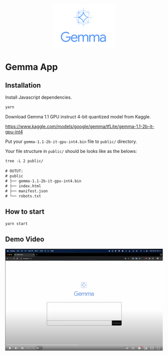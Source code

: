 <p align="center"><img src="./src/assets/gemma.svg" width="200" /></p>
<h1>Gemma App</h1>

## Installation

Install Javascript dependencies.

```bash
yarn
```

Download Gemma 1.1 GPU instruct 4-bit quantized model from Kaggle.

https://www.kaggle.com/models/google/gemma/tfLite/gemma-1.1-2b-it-gpu-int4

Put your `gemma-1.1-2b-it-gpu-int4.bin` file to `public/` directory.

Your file structure in `public/` should be looks like as the belows:

```plaintext
tree -L 2 public/

# OUTUT:
# public
# ├── gemma-1.1-2b-it-gpu-int4.bin
# ├── index.html
# ├── manifest.json
# └── robots.txt
```

## How to start

```bash
yarn start
```

## Demo Video

[![Video Demo](./src/assets/video.png)](https://www.youtube.com/watch?v=oDo6zc6_-3w)
